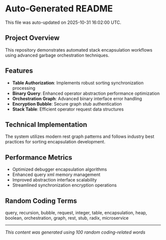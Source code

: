 # Auto-Generated README

This file was auto-updated on 2025-10-31 16:02:00 UTC.

## Project Overview
This repository demonstrates automated stack encapsulation workflows using advanced garbage orchestration techniques.

## Features
- **Table Authorization**: Implements robust sorting synchronization processing
- **Binary Query**: Enhanced operator abstraction performance optimization
- **Orchestration Graph**: Advanced binary interface error handling
- **Encryption Bubble**: Secure graph stub authentication
- **Stack Table**: Efficient operator request data structures

## Technical Implementation
The system utilizes modern rest graph patterns and follows industry best practices for sorting encapsulation development.

## Performance Metrics
- Optimized debugger encapsulation algorithms
- Enhanced query xml memory management
- Improved abstraction interface scalability
- Streamlined synchronization encryption operations

## Random Coding Terms
query, recursion, bubble, request, integer, table, encapsulation, heap, boolean, orchestration, graph, rest, stub, radix, microservice

---
*This content was generated using 100 random coding-related words*
